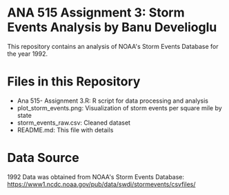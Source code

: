 # ANA 515 Assignment 3: Storm Events Analysis by Banu Develioglu

This repository contains an analysis of NOAA's Storm Events Database for the year 1992.

# Files in this Repository

- Ana 515- Assignment 3.R: R script for data processing and analysis
- plot_storm_events.png: Visualization of storm events per square mile by state
- storm_events_raw.csv: Cleaned dataset
- README.md: This file with details 


# Data Source

1992 Data was obtained from NOAA's Storm Events Database: https://www1.ncdc.noaa.gov/pub/data/swdi/stormevents/csvfiles/

